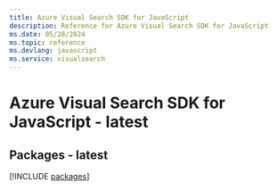 ```yaml
---
title: Azure Visual Search SDK for JavaScript
description: Reference for Azure Visual Search SDK for JavaScript
ms.date: 05/28/2024
ms.topic: reference
ms.devlang: javascript
ms.service: visualsearch
---
```

# Azure Visual Search SDK for JavaScript - latest
## Packages - latest
[!INCLUDE [packages](visual-search-index.md)]